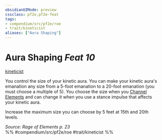 ```yaml
---
obsidianUIMode: preview
cssclass: pf2e,pf2e-feat
tags:
- compendium/src/pf2e/roe
- trait/kineticist
aliases: ["Aura Shaping"]
---
```

# Aura Shaping  *Feat 10*  
[kineticist](rules/traits/kineticist-roe.md "Kineticist Class Trait")  


You control the size of your kinetic aura. You can make your kinetic aura's emanation any size from a 5-foot emanation to a 20-foot emanation (you must choose a multiple of 5). You choose the size when you [Channel Elements](rules/actions/channel-elements-roe.md) and can change it when you use a stance impulse that affects your kinetic aura.

Increase the maximum size you can choose by 5 feet at 15th and 20th levels.

*Source: Rage of Elements p. 23*  
%% #compendium/src/pf2e/roe #trait/kineticist %%